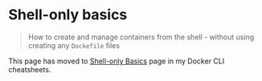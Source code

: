 # Shell-only basics
> How to create and manage containers from the shell - without using creating any `Dockefile` files

This page has moved to [Shell-only Basics](https://michaelcurrin.github.io/dev-cheatsheets/cheatsheets/containers/docker/intro/shell-only-basics.html) page in my Docker CLI cheatsheets.
